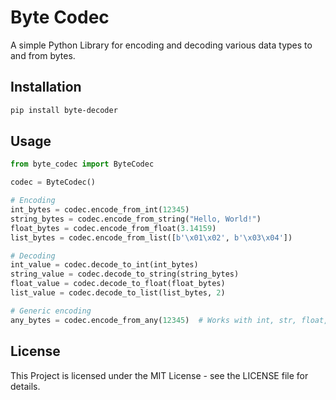 # Byte Codec

A simple Python Library for encoding and decoding various data types to and from bytes.

## Installation

```bash
pip install byte-decoder
```

## Usage

```python
from byte_codec import ByteCodec

codec = ByteCodec()

# Encoding
int_bytes = codec.encode_from_int(12345)
string_bytes = codec.encode_from_string("Hello, World!")
float_bytes = codec.encode_from_float(3.14159)
list_bytes = codec.encode_from_list([b'\x01\x02', b'\x03\x04'])

# Decoding
int_value = codec.decode_to_int(int_bytes)
string_value = codec.decode_to_string(string_bytes)
float_value = codec.decode_to_float(float_bytes)
list_value = codec.decode_to_list(list_bytes, 2)

# Generic encoding
any_bytes = codec.encode_from_any(12345)  # Works with int, str, float, list, or bytes
```

## License

This Project is licensed under the MIT License - see the LICENSE file for details.
